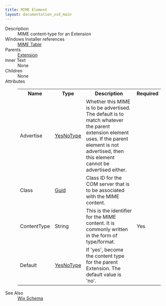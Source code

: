 ```yaml
---
title: MIME Element
layout: documentation_xsd_main
---
```

<dl>
  <dt>Description</dt>
  <dd>                 MIME content-type for an Extension             </dd>
  <dt>Windows Installer references</dt>
  <dd>
    <a href="http://msdn.microsoft.com/library/aa370035.aspx" target="_blank">MIME Table</a>
  </dd>
  <dt>Parents</dt>
  <dd>
    <a href="../extension/">Extension</a>
  </dd>
  <dt>Inner Text</dt>
  <dd>None</dd>
  <dt>Children</dt>
  <dd>None</dd>
  <dt>Attributes</dt>
  <dd>
    <table cellspacing="0" cellpadding="0" class="schema">
      <tr>
        <th width="15%">Name</th>
        <th width="15%">Type</th>
        <th width="65%">Description</th>
        <th width="15%">Required</th>
      </tr>
      <tr>
        <td>Advertise</td>
        <td><a href="../simple_type_yesnotype/">YesNoType</a></td>
        <td>Whether this MIME is to be advertised. The default is to match whatever the parent extension element uses.  If the parent element is not advertised, then this element cannot be advertised either.</td>
        <td>&nbsp;</td>
      </tr>
      <tr>
        <td>Class</td>
        <td><a href="../simple_type_guid/">Guid</a></td>
        <td>Class ID for the COM server that is to be associated with the MIME content.</td>
        <td>&nbsp;</td>
      </tr>
      <tr>
        <td>ContentType</td>
        <td>String</td>
        <td>This is the identifier for the MIME content.  It is commonly written in the form of type/format.</td>
        <td>Yes</td>
      </tr>
      <tr>
        <td>Default</td>
        <td><a href="../simple_type_yesnotype/">YesNoType</a></td>
        <td>If 'yes', become the content type for the parent Extension.  The default value is 'no'.</td>
        <td>&nbsp;</td>
      </tr>
    </table>
  </dd>
  <dt>See Also</dt>
  <dd>
    <a href="../">Wix Schema</a>
  </dd>
</dl>
